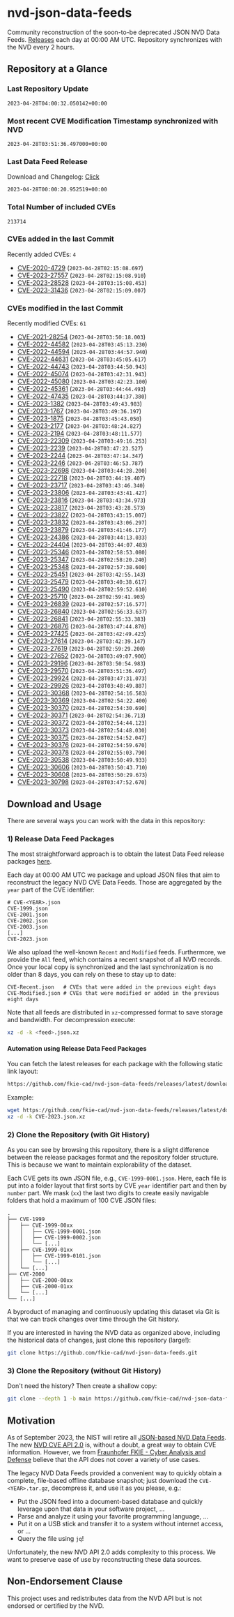 # nvd-json-data-feeds

Community reconstruction of the soon-to-be deprecated JSON NVD Data Feeds. 
[Releases](releases/latest) each day at 00:00 AM UTC.
Repository synchronizes with the NVD every 2 hours.

## Repository at a Glance

### Last Repository Update

```plain
2023-04-28T04:00:32.050142+00:00
```

### Most recent CVE Modification Timestamp synchronized with NVD

```plain
2023-04-28T03:51:36.497000+00:00
```

### Last Data Feed Release

Download and Changelog: [Click](releases/latest)

```plain
2023-04-28T00:00:20.952519+00:00
```

### Total Number of included CVEs

```plain
213714
```

### CVEs added in the last Commit

Recently added CVEs: `4`

* [CVE-2020-4729](CVE-2020/CVE-2020-47xx/CVE-2020-4729.json) (`2023-04-28T02:15:08.697`)
* [CVE-2023-27557](CVE-2023/CVE-2023-275xx/CVE-2023-27557.json) (`2023-04-28T02:15:08.910`)
* [CVE-2023-28528](CVE-2023/CVE-2023-285xx/CVE-2023-28528.json) (`2023-04-28T03:15:08.453`)
* [CVE-2023-31436](CVE-2023/CVE-2023-314xx/CVE-2023-31436.json) (`2023-04-28T02:15:09.007`)


### CVEs modified in the last Commit

Recently modified CVEs: `61`

* [CVE-2021-28254](CVE-2021/CVE-2021-282xx/CVE-2021-28254.json) (`2023-04-28T03:50:18.003`)
* [CVE-2022-44582](CVE-2022/CVE-2022-445xx/CVE-2022-44582.json) (`2023-04-28T03:45:13.230`)
* [CVE-2022-44594](CVE-2022/CVE-2022-445xx/CVE-2022-44594.json) (`2023-04-28T03:44:57.940`)
* [CVE-2022-44631](CVE-2022/CVE-2022-446xx/CVE-2022-44631.json) (`2023-04-28T03:45:05.617`)
* [CVE-2022-44743](CVE-2022/CVE-2022-447xx/CVE-2022-44743.json) (`2023-04-28T03:44:50.943`)
* [CVE-2022-45074](CVE-2022/CVE-2022-450xx/CVE-2022-45074.json) (`2023-04-28T03:42:31.943`)
* [CVE-2022-45080](CVE-2022/CVE-2022-450xx/CVE-2022-45080.json) (`2023-04-28T03:42:23.100`)
* [CVE-2022-45361](CVE-2022/CVE-2022-453xx/CVE-2022-45361.json) (`2023-04-28T03:44:44.493`)
* [CVE-2022-47435](CVE-2022/CVE-2022-474xx/CVE-2022-47435.json) (`2023-04-28T03:44:37.380`)
* [CVE-2023-1382](CVE-2023/CVE-2023-13xx/CVE-2023-1382.json) (`2023-04-28T03:49:43.983`)
* [CVE-2023-1767](CVE-2023/CVE-2023-17xx/CVE-2023-1767.json) (`2023-04-28T03:49:36.197`)
* [CVE-2023-1875](CVE-2023/CVE-2023-18xx/CVE-2023-1875.json) (`2023-04-28T03:45:43.050`)
* [CVE-2023-2177](CVE-2023/CVE-2023-21xx/CVE-2023-2177.json) (`2023-04-28T03:48:24.827`)
* [CVE-2023-2194](CVE-2023/CVE-2023-21xx/CVE-2023-2194.json) (`2023-04-28T03:48:11.577`)
* [CVE-2023-22309](CVE-2023/CVE-2023-223xx/CVE-2023-22309.json) (`2023-04-28T03:49:16.253`)
* [CVE-2023-2239](CVE-2023/CVE-2023-22xx/CVE-2023-2239.json) (`2023-04-28T03:47:23.527`)
* [CVE-2023-2244](CVE-2023/CVE-2023-22xx/CVE-2023-2244.json) (`2023-04-28T03:47:14.347`)
* [CVE-2023-2246](CVE-2023/CVE-2023-22xx/CVE-2023-2246.json) (`2023-04-28T03:46:53.787`)
* [CVE-2023-22698](CVE-2023/CVE-2023-226xx/CVE-2023-22698.json) (`2023-04-28T03:44:28.200`)
* [CVE-2023-22718](CVE-2023/CVE-2023-227xx/CVE-2023-22718.json) (`2023-04-28T03:44:19.407`)
* [CVE-2023-23717](CVE-2023/CVE-2023-237xx/CVE-2023-23717.json) (`2023-04-28T03:43:46.340`)
* [CVE-2023-23806](CVE-2023/CVE-2023-238xx/CVE-2023-23806.json) (`2023-04-28T03:43:41.427`)
* [CVE-2023-23816](CVE-2023/CVE-2023-238xx/CVE-2023-23816.json) (`2023-04-28T03:43:34.973`)
* [CVE-2023-23817](CVE-2023/CVE-2023-238xx/CVE-2023-23817.json) (`2023-04-28T03:43:28.573`)
* [CVE-2023-23827](CVE-2023/CVE-2023-238xx/CVE-2023-23827.json) (`2023-04-28T03:43:15.007`)
* [CVE-2023-23832](CVE-2023/CVE-2023-238xx/CVE-2023-23832.json) (`2023-04-28T03:43:06.297`)
* [CVE-2023-23879](CVE-2023/CVE-2023-238xx/CVE-2023-23879.json) (`2023-04-28T03:41:46.177`)
* [CVE-2023-24386](CVE-2023/CVE-2023-243xx/CVE-2023-24386.json) (`2023-04-28T03:44:13.033`)
* [CVE-2023-24404](CVE-2023/CVE-2023-244xx/CVE-2023-24404.json) (`2023-04-28T03:44:07.483`)
* [CVE-2023-25346](CVE-2023/CVE-2023-253xx/CVE-2023-25346.json) (`2023-04-28T02:58:53.080`)
* [CVE-2023-25347](CVE-2023/CVE-2023-253xx/CVE-2023-25347.json) (`2023-04-28T02:58:20.240`)
* [CVE-2023-25348](CVE-2023/CVE-2023-253xx/CVE-2023-25348.json) (`2023-04-28T02:57:38.600`)
* [CVE-2023-25451](CVE-2023/CVE-2023-254xx/CVE-2023-25451.json) (`2023-04-28T03:42:55.143`)
* [CVE-2023-25479](CVE-2023/CVE-2023-254xx/CVE-2023-25479.json) (`2023-04-28T03:40:38.617`)
* [CVE-2023-25490](CVE-2023/CVE-2023-254xx/CVE-2023-25490.json) (`2023-04-28T02:59:52.610`)
* [CVE-2023-25710](CVE-2023/CVE-2023-257xx/CVE-2023-25710.json) (`2023-04-28T02:59:41.903`)
* [CVE-2023-26839](CVE-2023/CVE-2023-268xx/CVE-2023-26839.json) (`2023-04-28T02:57:16.577`)
* [CVE-2023-26840](CVE-2023/CVE-2023-268xx/CVE-2023-26840.json) (`2023-04-28T02:56:33.637`)
* [CVE-2023-26841](CVE-2023/CVE-2023-268xx/CVE-2023-26841.json) (`2023-04-28T02:55:33.383`)
* [CVE-2023-26876](CVE-2023/CVE-2023-268xx/CVE-2023-26876.json) (`2023-04-28T03:47:44.870`)
* [CVE-2023-27425](CVE-2023/CVE-2023-274xx/CVE-2023-27425.json) (`2023-04-28T03:42:49.423`)
* [CVE-2023-27614](CVE-2023/CVE-2023-276xx/CVE-2023-27614.json) (`2023-04-28T03:42:39.147`)
* [CVE-2023-27619](CVE-2023/CVE-2023-276xx/CVE-2023-27619.json) (`2023-04-28T02:59:29.200`)
* [CVE-2023-27652](CVE-2023/CVE-2023-276xx/CVE-2023-27652.json) (`2023-04-28T03:49:07.900`)
* [CVE-2023-29196](CVE-2023/CVE-2023-291xx/CVE-2023-29196.json) (`2023-04-28T03:50:54.983`)
* [CVE-2023-29570](CVE-2023/CVE-2023-295xx/CVE-2023-29570.json) (`2023-04-28T03:51:36.497`)
* [CVE-2023-29924](CVE-2023/CVE-2023-299xx/CVE-2023-29924.json) (`2023-04-28T03:47:31.073`)
* [CVE-2023-29926](CVE-2023/CVE-2023-299xx/CVE-2023-29926.json) (`2023-04-28T03:48:49.887`)
* [CVE-2023-30368](CVE-2023/CVE-2023-303xx/CVE-2023-30368.json) (`2023-04-28T02:54:16.583`)
* [CVE-2023-30369](CVE-2023/CVE-2023-303xx/CVE-2023-30369.json) (`2023-04-28T02:54:22.400`)
* [CVE-2023-30370](CVE-2023/CVE-2023-303xx/CVE-2023-30370.json) (`2023-04-28T02:54:30.690`)
* [CVE-2023-30371](CVE-2023/CVE-2023-303xx/CVE-2023-30371.json) (`2023-04-28T02:54:36.713`)
* [CVE-2023-30372](CVE-2023/CVE-2023-303xx/CVE-2023-30372.json) (`2023-04-28T02:54:44.123`)
* [CVE-2023-30373](CVE-2023/CVE-2023-303xx/CVE-2023-30373.json) (`2023-04-28T02:54:48.030`)
* [CVE-2023-30375](CVE-2023/CVE-2023-303xx/CVE-2023-30375.json) (`2023-04-28T02:54:52.047`)
* [CVE-2023-30376](CVE-2023/CVE-2023-303xx/CVE-2023-30376.json) (`2023-04-28T02:54:59.670`)
* [CVE-2023-30378](CVE-2023/CVE-2023-303xx/CVE-2023-30378.json) (`2023-04-28T02:55:03.790`)
* [CVE-2023-30538](CVE-2023/CVE-2023-305xx/CVE-2023-30538.json) (`2023-04-28T03:50:49.933`)
* [CVE-2023-30606](CVE-2023/CVE-2023-306xx/CVE-2023-30606.json) (`2023-04-28T03:50:43.710`)
* [CVE-2023-30608](CVE-2023/CVE-2023-306xx/CVE-2023-30608.json) (`2023-04-28T03:50:29.673`)
* [CVE-2023-30798](CVE-2023/CVE-2023-307xx/CVE-2023-30798.json) (`2023-04-28T03:47:52.670`)


## Download and Usage

There are several ways you can work with the data in this repository:

### 1) Release Data Feed Packages

The most straightforward approach is to obtain the latest Data Feed release packages [here](releases/latest).

Each day at 00:00 AM UTC we package and upload JSON files that aim to reconstruct the legacy NVD CVE Data Feeds.
Those are aggregated by the `year` part of the CVE identifier:

```
# CVE-<YEAR>.json
CVE-1999.json
CVE-2001.json
CVE-2002.json
CVE-2003.json
[...]
CVE-2023.json
```

We also upload the well-known `Recent` and `Modified` feeds.
Furthermore, we provide the `All` feed, which contains a recent snapshot of all NVD records.
Once your local copy is synchronized and the last synchronization is no older than 8 days, you can rely on these to stay up to date:

```plain
CVE-Recent.json   # CVEs that were added in the previous eight days
CVE-Modified.json # CVEs that were modified or added in the previous eight days
```

Note that all feeds are distributed in `xz`-compressed format to save storage and bandwidth.
For decompression execute:

```sh
xz -d -k <feed>.json.xz
```


#### Automation using Release Data Feed Packages

You can fetch the latest releases for each package with the following static link layout:

```sh
https://github.com/fkie-cad/nvd-json-data-feeds/releases/latest/download/CVE-<YEAR>.json.xz
```

Example:

```sh
wget https://github.com/fkie-cad/nvd-json-data-feeds/releases/latest/download/CVE-2023.json.xz
xz -d -k CVE-2023.json.xz
```

### 2) Clone the Repository (with Git History)

As you can see by browsing this repository, there is a slight difference between the release packages format and the repository folder structure.
This is because we want to maintain explorability of the dataset.

Each CVE gets its own JSON file, e.g., `CVE-1999-0001.json`.
Here, each file is put into a folder layout that first sorts by CVE `year` identifier part and then by `number` part.
We mask (`xx`) the last two digits to create easily navigable folders that hold a maximum of 100 CVE JSON files:

```plain
.
├── CVE-1999
│   ├── CVE-1999-00xx
│   │   ├── CVE-1999-0001.json
│   │   ├── CVE-1999-0002.json
│   │   └── [...]
│   ├── CVE-1999-01xx
│   │   ├── CVE-1999-0101.json
│   │   └── [...]
│   └── [...]
├── CVE-2000
│   ├── CVE-2000-00xx
│   ├── CVE-2000-01xx
│   └── [...]
└── [...]
```

A byproduct of managing and continuously updating this dataset via Git is that we can track changes over time through the Git history.

If you are interested in having the NVD data as organized above, including the historical data of changes, just clone this repository (large!):

```sh
git clone https://github.com/fkie-cad/nvd-json-data-feeds.git
```

### 3) Clone the Repository (without Git History)

Don't need the history? Then create a shallow copy:

```sh
git clone --depth 1 -b main https://github.com/fkie-cad/nvd-json-data-feeds.git
```

## Motivation

As of September 2023, the NIST will retire all [JSON-based NVD Data Feeds](https://nvd.nist.gov/vuln/data-feeds#divRetirementBanner-1).
The new [NVD CVE API 2.0](https://nvd.nist.gov/developers/vulnerabilities) is, without a doubt, a great way to obtain CVE information.
However, we from [Fraunhofer FKIE - Cyber Analysis and Defense](https://www.fkie.fraunhofer.de/en/departments/cad.html) believe that the API does not cover a variety of use cases.

The legacy NVD Data Feeds provided a convenient way to quickly obtain a complete, file-based offline database snapshot; just download the `CVE-<YEAR>.tar.gz`, decompress it, and use it as you please, e.g.:

* Put the JSON feed into a document-based database and quickly leverage upon that data in your software project, ...
* Parse and analyze it using your favorite programming language, ...
* Put it on a USB stick and transfer it to a system without internet access, or ...
* Query the file using `jq`!

Unfortunately, the new NVD API 2.0 adds complexity to this process.
We want to preserve ease of use by reconstructing these data sources.

## Non-Endorsement Clause

This project uses and redistributes data from the NVD API but is not endorsed or certified by the NVD.